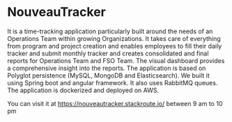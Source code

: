 # NouveauTracker
It is a time-tracking application particularly built around the needs of  an Operations Team within growing Organizations. It takes care of everything from  program and project creation and enables employees to fill their daily tracker and  submit monthly tracker and creates consolidated and final reports for Operations  Team and FSO Team. The visual dashboard provides a comprehensive insight into the  reports. The application is based on Polyglot persistence (MySQL, MongoDB and  Elasticsearch). We built it using Spring boot and angular framework. It also uses  RabbitMQ queues. The application is dockerized and deployed on AWS.

You can visit it at https://nouveautracker.stackroute.io/  between 9 am to 10 pm
